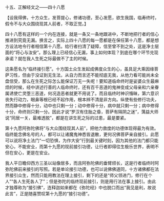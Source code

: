 十五、正解经文之——四十八愿

   【设我得佛，十方众生，发菩提心，修诸功德，至心发愿，欲生我国，临寿终时，假令不与大众围绕现其人前者，不取正觉。】

​     四十八愿有这样的一个内在连接，就是一条又一条地跟进中，不断地把行者的信心推进到究竟无漏。换言之，实际上四十八愿的每一愿都是在保任第十八愿，都是想方设法地令行者相信第十八愿。给行者扫清了疑障，信至曾不到之处，这是净士层面的“将心与汝安”。那么理上已经信心无漏，事上如何体现？到底在哪个环节兑现承诺？就在我人生死之际最做不了主的时候。

​     这条愿名为“临终接引愿”。十方国土众生发起成佛度众生的心，虽具足大乘因缘菩萨习性，但由于没证到无生法，从自力而言还不能彻底无我，从他力看可能尚未全盘信受，那么在生死之际怎么能保证万无一失呢！要知道临命终时是娑婆众生最麻烦的时候，经中讲述行善的人临命终时，还有百千恶道的鬼神变成父母亲和六亲眷属诱使亡灵堕三恶道，何况造恶者就更不用说了。而且临终时神识惛昧，第六意识丧失行动力，眼鼻等根已经不起作用，根本辨不清是非方向。纵使有些修行功夫，然而静中修得十分，动中也只剩一分；动中修得十分，病中就只剩一分；病中修得十分，命终则只剩一分。因此才说“罗汉有住胎之昏，菩萨有隔阴之迷”，蕅益大师说“同居一关，最难透脱”，都是在讲生死之际的过患，最是要紧。

​     第十九愿阿弥陀佛将“与大众围绕现其人前”，把他力救度的功德体现得最为有效。临终能念佛名号的人，都可以让诸魔鬼神悉皆退散，更何况佛菩萨亲自接引。此愿可以说将净土法门“一切恐惧，为作大安”行到最关键时刻，因为其他的法门都只能安心，不能安业，而第十九愿的现前接引功德，让行者即得往生极乐世界，表明不但在安心，更是在安业。

​     我人平日瞻仰西方三圣以站像居多，而且阿弥陀佛的垂臂颀长，这是行者临终时阿弥陀佛前来接引的写照。若是单论接引功德，也可以说佛佛道同，十方诸佛都在法界接引众生，然而只能用教法在理上接引，剩下的还是“师父领进门，修行在个人”“各人生死各人了”；但是弥陀的临终现前接引，则是用行法在事上接引。由此才独尊称为“接引佛”，连释迦如来都在《弥陀经》中也脱口而出“我见是利，故说此言”，正是随喜赞叹第十九愿的“接引功德”。